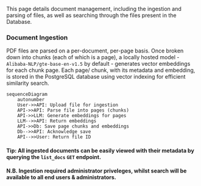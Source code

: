 This page details document management, including the ingestion and parsing of files, as well as searching through the files present in the Database.

### Document Ingestion
PDF files are parsed on a per-document, per-page basis. Once broken down into chunks (each of which is a page), a locally hosted model - `Alibaba-NLP/gte-base-en-v1.5` by default - generates vector embeddings for each chunk page. Each page/ chunk, with its metadata and embedding, is stored in the PostgreSQL database using vector indexing for efficient similarity search.

```mermaid
sequenceDiagram
    autonumber
    User->>API: Upload file for ingestion
    API->>API: Parse file into pages (chunks)
    API->>LLM: Generate embeddings for pages
    LLM-->>API: Return embeddings
    API->>Db: Save page chunks and embeddings
    Db-->>API: Acknowledge save
    API-->>User: Return file ID
```

#### Tip: All ingested documents can be easily viewed with their metadata by querying the `list_docs` `GET` endpoint.

**N.B. Ingestion required administrator priveleges, whilst search will be available to all end users & administrators.**
